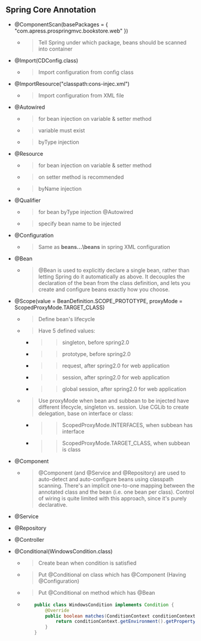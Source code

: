 ## Spring Core Annotation
* @ComponentScan(basePackages = { "com.apress.prospringmvc.bookstore.web" }) 
	* > Tell Spring under which package, beans should be scanned into container	
	
* @Import(CDConfig.class)
	* > Import configuration from config class

* @ImportResource("classpath:cons-injec.xml") 
	* > Import configuration from XML file
	
* @Autowired
	* > for bean injection on variable & setter method
	* > variable must exist
	* > byType injection

* @Resource
	* > for bean injection on variable & setter method
	* > on setter method is recommended
	* > byName injection

* @Qualifier
	* > for bean byType injection @Autowired	
	* > specify bean name to be injected		

* @Configuration	
	* > Same as __beans...\beans__ in spring XML configuration
	
* @Bean
	* > @Bean is used to explicitly declare a single bean, rather than letting Spring do it automatically as above. It decouples the declaration of the bean from the class definition, and lets you create and configure beans exactly how you choose.

* @Scope(value = BeanDefinition.SCOPE_PROTOTYPE, proxyMode = ScopedProxyMode.TARGET_CLASS)
	* > Define bean's lifecycle
	* > Have 5 defined values:
		* >> singleton, before spring2.0
		* >> prototype, before spring2.0
		* >> request, after spring2.0 for web application
		* >> session, after spring2.0 for web application
		* >> global session, after spring2.0 for web application
	* > Use proxyMode when bean and subbean to be injected have different lifecycle, singleton vs. session. Use CGLib to create delegation, base on interface or class:
		* >> ScopedProxyMode.INTERFACES, when subbean has interface
		* >> ScopedProxyMode.TARGET_CLASS, when subbean is class
		
* @Component
	* > @Component (and @Service and @Repository) are used to auto-detect and auto-configure beans using classpath scanning. There's an implicit one-to-one mapping between the annotated class and the bean (i.e. one bean per class). Control of wiring is quite limited with this approach, since it's purely declarative.
	
* @Service
	
* @Repository
	
* @Controller

* @Conditional(WindowsCondition.class)
	* > Create bean when condition is satisfied
	* > Put @Conditional on class which has @Component (Having @Configuration)
	* > Put @Conditional on method which has @Bean
	* > 
		```java
			public class WindowsCondition implements Condition {
			    @Override
			    public boolean matches(ConditionContext conditionContext, AnnotatedTypeMetadata annotatedTypeMetadata) {
			        return conditionContext.getEnvironment().getProperty("os.name").contains("Windows");
			    }
			}
		```